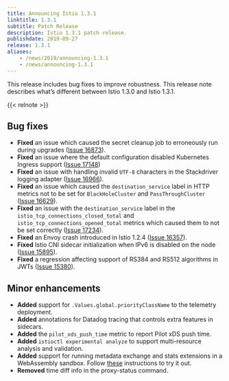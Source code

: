```yaml
---
title: Announcing Istio 1.3.1
linktitle: 1.3.1
subtitle: Patch Release
description: Istio 1.3.1 patch release.
publishdate: 2019-09-27
release: 1.3.1
aliases:
    - /news/2019/announcing-1.3.1
    - /news/announcing-1.3.1
---
```


This release includes bug fixes to improve robustness. This release note describes what’s different between Istio 1.3.0 and Istio 1.3.1.

{{< relnote >}}

## Bug fixes

- **Fixed** an issue which caused the secret cleanup job to erroneously run during upgrades ([Issue 16873](https://github.com/istio/istio/issues/16873)).
- **Fixed** an issue where the default configuration disabled Kubernetes Ingress support ([Issue 17148](https://github.com/istio/istio/issues/17148))
- **Fixed** an issue with handling invalid `UTF-8` characters in the Stackdriver logging adapter ([Issue 16966](https://github.com/istio/istio/issues/16966)).
- **Fixed** an issue which caused the `destination_service` label in HTTP metrics not to be set for `BlackHoleCluster` and `PassThroughCluster` ([Issue 16629](https://github.com/istio/istio/issues/16629)).
- **Fixed** an issue with the `destination_service` label in the `istio_tcp_connections_closed_total` and `istio_tcp_connections_opened_total` metrics which caused them to not be set correctly ([Issue 17234](https://github.com/istio/istio/issues/17234)).
- **Fixed** an Envoy crash introduced in Istio 1.2.4 ([Issue 16357](https://github.com/istio/istio/issues/16357)).
- **Fixed** Istio CNI sidecar initialization when IPv6 is disabled on the node ([Issue 15895](https://github.com/istio/istio/issues/15895)).
- **Fixed** a regression affecting support of RS384 and RS512 algorithms in JWTs ([Issue 15380](https://github.com/istio/istio/issues/15380)).

## Minor enhancements

- **Added** support for `.Values.global.priorityClassName` to the telemetry deployment.
- **Added** annotations for Datadog tracing that controls extra features in sidecars.
- **Added** the `pilot_xds_push_time` metric to report Pilot xDS push time.
- **Added** `istioctl experimental analyze` to support multi-resource analysis and validation.
- **Added** support for running metadata exchange and stats extensions in a WebAssembly sandbox. Follow [these](/docs/ops/telemetry/in-proxy-service-telemetry/) instructions to try it out.
- **Removed** time diff info in the proxy-status command.
